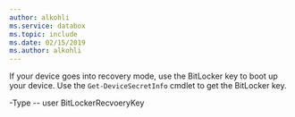 ```yaml
---
author: alkohli
ms.service: databox  
ms.topic: include
ms.date: 02/15/2019
ms.author: alkohli
---
```

If  your device goes into recovery mode, use the BitLocker key to boot up your device. Use the `Get-DeviceSecretInfo` cmdlet to get the BitLocker key.

-Type -- user BitLockerRecvoeryKey

